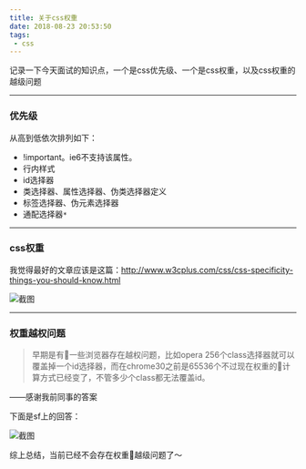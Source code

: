 ```yaml
---
title: 关于css权重
date: 2018-08-23 20:53:50
tags:
 - css
---
```


记录一下今天面试的知识点，一个是css优先级、一个是css权重，以及css权重的越级问题

---

### 优先级

从高到低依次排列如下：

+ !important。ie6不支持该属性。
+ 行内样式
+ id选择器
+ 类选择器、属性选择器、伪类选择器定义
+ 标签选择器、伪元素选择器
+ 通配选择器`*`

---

### css权重

我觉得最好的文章应该是这篇：http://www.w3cplus.com/css/css-specificity-things-you-should-know.html


![截图](https://ysha-01.oss-cn-shanghai.aliyuncs.com/FireShot%20Capture%2010%20-%20%E4%BD%A0%E5%BA%94%E8%AF%A5%E7%9F%A5%E9%81%93%E7%9A%84%E4%B8%80%E4%BA%9B%E4%BA%8B%E6%83%85%E2%80%94%E2%80%94CSS%E6%9D%83%E9%87%8D_CSS%E9%80%89%E6%8B%A9%E5%99%A8%20%E6%95%99%E7%A8%8B_w3cplus_%20-%20http___www.w3cplus.com_css_css-spe.png?x-oss-process=style/origin-compress)

---

### 权重越权问题

>早期是有一些浏览器存在越权问题，比如opera 256个class选择器就可以覆盖掉一个id选择器，而在chrome30之前是65536个不过现在权重的计算方式已经变了，不管多少个class都无法覆盖id。

——感谢我前同事的答案

下面是sf上的回答：

![截图](https://ysha-01.oss-cn-shanghai.aliyuncs.com/QQ20180823-222206%402x.png?x-oss-process=style/origin-compress)


综上总结，当前已经不会存在权重越级问题了～